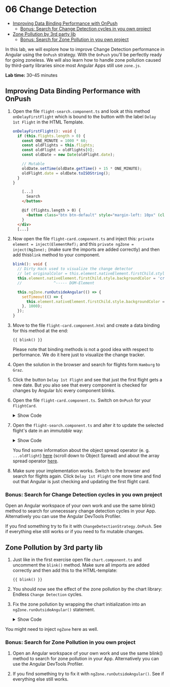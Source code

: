 # 06 Change Detection

<!-- TOC -->

- [Improving Data Binding Performance with OnPush](#improving-data-binding-performance-with-onpush)
  - [Bonus: Search for Change Detection cycles in you own project](#bonus-search-for-change-detection-cycles-in-you-own-project)
- [Zone Pollution by 3rd party lib](#zone-pollution-by-3rd-party-lib)
  - [Bonus: Search for Zone Pollution in you own project](#bonus-search-for-zone-pollution-in-you-own-project)
  <!-- TOC -->

In this lab, we will explore how to improve Change Detection performance in Angular using the `OnPush` strategy. With the `OnPush` you'll be perfectly ready for going zoneless. We will also learn how to handle zone pollution caused by third-party libraries since most Angular Apps still use `zone.js`.

**Lab time:** 30–45 minutes

## Improving Data Binding Performance with OnPush

1. Open the file `flight-search.component.ts` and look at this method `onDelayFirstFlight` which is bound to the button with the label `Delay 1st Flight` in the HTML Template.

   ```typescript
   onDelayFirstFlight(): void {
     if (this.flights.length > 0) {
       const ONE_MINUTE = 1000 * 60;
       const oldFlights = this.flights;
       const oldFlight = oldFlights[0];
       const oldDate = new Date(oldFlight.date);

       // Mutable
       oldDate.setTime(oldDate.getTime() + 15 * ONE_MINUTE);
       oldFlight.date = oldDate.toISOString();
     }
   }
   ```

   ```html
       [...]
         Search
       </button>

       @if (flights.length > 0) {
         <button class="btn btn-default" style="margin-left: 10px" (click)="onDelayFirstFlight()">Delay 1st Flight</button>
       }
     </div>
     [...]
   ```

2. Now open the file `flight-card.component.ts` and inject this: `private element = inject(ElementRef);` and this `private ngZone = inject(NgZone);` (make sure the imports are added correctly) and then add this`blink` method to your component.

   ```typescript
   blink(): void {
     // Dirty Hack used to visualize the change detector
     // let originalColor = this.element.nativeElement.firstChild.style.backgroundColor;
     this.element.nativeElement.firstChild.style.backgroundColor = 'crimson';
     //              ^----- DOM-Element

     this.ngZone.runOutsideAngular(() => {
       setTimeout(() => {
         this.element.nativeElement.firstChild.style.backgroundColor = 'white';
       }, 1000);
     });
   }
   ```

3. Move to the file `flight-card.component.html` and create a data binding for this method at the end:

   ```
   {{ blink() }}
   ```

   Please note that binding methods is not a good idea with respect to performance. We do it here just to visualize the change tracker.

4. Open the solution in the browser and search for flights form `Hamburg` to `Graz`.

5. Click the button `Delay 1st Flight` and see that just the first flight gets a new date. But you also see that every component is checked for changes by Angular b/c every component blinks.

6. Open the file `flight-card.component.ts`. Switch on `OnPush` for your `FlightCard`.

   <details>
   <summary>Show Code</summary>
   <p>

   ```typescript
   [...]
   import { ChangeDetectionStrategy } from '@angular/core';

   @Component({
     selector: 'app-flight-card',
     standalone: true,
     imports: [CommonModule, CityPipe],
     templateUrl: './flight-card.component.html',
     changeDetection: ChangeDetectionStrategy.OnPush // add this
   })
   export class FlightCardComponent {
     [...]
   }
   ```

   </p>
   </details>

7. Open the `flight-search.component.ts` and alter it to update the selected flight's date in an _immutable_ way:

    <details>
    <summary>Show Code</summary>
    <p>

   ```typescript
   onDelayFirstFlight(): void {
     if (this.flights.length > 0) {
       const ONE_MINUTE = 1000 * 60;
       const oldFlights = this.flights;
       const oldFlight = oldFlights[0];
       const oldDate = new Date(oldFlight.date);

       // Mutable
       // oldDate.setTime(oldDate.getTime() + 15 * ONE_MINUTE );
       // oldFlight.date = oldDate.toISOString();

       // Immutable
       const newDate = new Date(oldDate.getTime() + 15 * ONE_MINUTE);
       this.flights[0] = { ...oldFlight, date: newDate.toISOString() };
     }
   }
   ```

   </p>
   </details>

   You find some information about the object spread operator (e. g. `...oldFlight`) [here](https://www.typescriptlang.org/docs/handbook/release-notes/typescript-2-1.html) (scroll down to Object Spread) and about the array spread operator [here](https://developer.mozilla.org/en-US/docs/Web/JavaScript/Reference/Operators/Spread_operator).

8. Make sure your implementation works. Switch to the browser and search for flights again. Click `Delay 1st Flight` one more time and find out that Angular is just checking and updating the first flight card.

### Bonus: Search for Change Detection cycles in you own project

Open an Angular workspace of your own work and use the same blink() method to search for unnecessary change detection cycles in your App. Alternatively you can use the Angular DevTools Profiler.

If you find something try to fix it with `ChangeDetectionStrategy.OnPush`. See if everything else still works or if you need to fix mutable changes.

## Zone Pollution by 3rd party lib

1. Just like in the first exercise open file `chart.component.ts` and uncomment the `blink()` method. Make sure all imports are added correctly and then add this to the HTML-template:

   ```
   {{ blink() }}
   ```

2. You should now see the effect of the zone pollution by the chart library: Endless `Change Detection` cycles.

3. Fix the zone pollution by wrapping the chart initialization into an `ngZone.runOutsideAngular()` statement.

    <details>
    <summary>Show Code</summary>
    <p>

   ```typescript
   ngAfterViewInit(): void {
     this.ngZone.runOutsideAngular(() => {
       if (this.chart && this.container) {
         this.chart.container(this.container.nativeElement);
         this.chart.draw();
       }
     });
   }
   ```

   </p>
   </details>

You might need to inject `ngZone` here as well.

### Bonus: Search for Zone Pollution in you own project

1. Open an Angular workspace of your own work and use the same blink() method to search for zone pollution in your App. Alternatively you can use the Angular DevTools Profiler.

2. If you find something try to fix it with `ngZone.runOutsideAngular()`. See if everything else still works.

